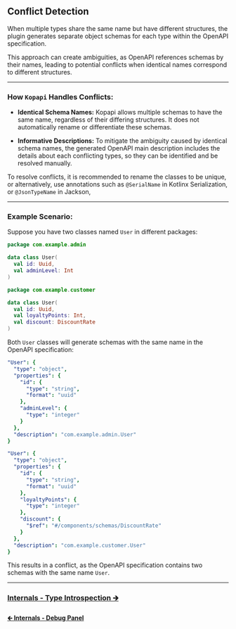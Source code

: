 ## Conflict Detection

When multiple types share the same name but have different structures,
the plugin generates separate object schemas for each type within the OpenAPI specification.

This approach can create ambiguities, as OpenAPI references schemas by their names,
leading to potential conflicts when identical names correspond to different structures.

---

### How `Kopapi` Handles Conflicts:

- **Identical Schema Names:** Kopapi allows multiple schemas to have the same name, regardless of their differing structures.
  It does not automatically rename or differentiate these schemas.

- **Informative Descriptions:** To mitigate the ambiguity caused by identical schema names,
  the generated OpenAPI main description includes the details about each conflicting types,
  so they can be identified and be resolved manually.

To resolve conflicts, it is recommended to rename the classes to be unique, or alternatively,
use annotations such as `@SerialName` in Kotlinx Serialization, or `@JsonTypeName` in Jackson,

---

### Example Scenario:

Suppose you have two classes named `User` in different packages:

```kotlin
package com.example.admin

data class User(
  val id: Uuid,
  val adminLevel: Int
)
```

```kotlin
package com.example.customer

data class User(
  val id: Uuid,
  val loyaltyPoints: Int,
  val discount: DiscountRate
)
```

Both `User` classes will generate schemas with the same name in the OpenAPI specification:

```yaml
"User": {
  "type": "object",
  "properties": {
    "id": {
      "type": "string",
      "format": "uuid"
    },
    "adminLevel": {
      "type": "integer"
    }
  },
  "description": "com.example.admin.User"
}

"User": {
  "type": "object",
  "properties": {
    "id": {
      "type": "string",
      "format": "uuid"
    },
    "loyaltyPoints": {
      "type": "integer"
    },
    "discount": {
      "$ref": "#/components/schemas/DiscountRate"
    }
  },
  "description": "com.example.customer.User"
}
```

This results in a conflict, as the OpenAPI specification contains two schemas with the same name `User`.

---

### [Internals - Type Introspection 🡲](03.2.internals-type-introspection.md)

#### [🡰 Internals - Debug Panel](03.0.internals-debug-panel.md)
